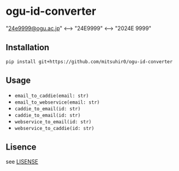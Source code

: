 # ogu-id-converter

"24e9999@ogu.ac.jp" <--> "24E9999" <--> "2024E 9999"

## Installation

`pip install git+https://github.com/mitsuhir0/ogu-id-converter`

## Usage

- `email_to_caddie(email: str)`
- `email_to_webservice(email: str)`
- `caddie_to_email(id: str)`
- `caddie_to_email(id: str)`
- `webservice_to_email(id: str)`
- `webservice_to_caddie(id: str)`

## Lisence

see [LISENSE](./LISENSE)
